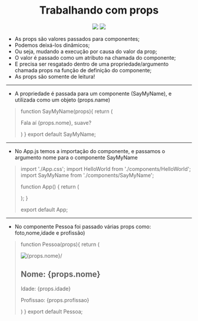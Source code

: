 <h1 align="center"> Trabalhando com props </h1>

<p align="center">
<img src="http://img.shields.io/static/v1?label=STATUS&message=EM%20DESENVOLVIMENTO&color=GREEN&style=for-the-badge"/>
<img src="https://img.shields.io/static/v1?label=Linguagem de programação&message=React&color=d3d523&style=for-the-badge&logo=React"/>
</p>

<p>

* As props são valores passados para componentes;
* Podemos deixá-los dinâmicos;
* Ou seja, mudando a execução por causa do valor da prop;
* O valor é passado como um atributo na chamada do componente;
* E precisa ser resgatado dentro de uma propriedade/argumento chamada props na função de definição do componente;
* As props são somente de leitura!

</p>

<hr/>

<p>

* A propriedade é passada para um componente (SayMyName), e utilizada como um objeto (props.name)
>function SayMyName(props){
>    return (
>        <div>
>            <p>Fala aí {props.nome}, suave?</p>
>        </div>
>    )
>}
>export default SayMyName;
</p>
<hr/>
<p>

* No App.js temos a importação do componente, e passamos o argumento nome para o componente SayMyName
>import './App.css';
>import HelloWorld from './components/HelloWorld';
>import SayMyName from './components/SayMyName';
>
>function App() {
>  return (
>    <div className="App">
>      <HelloWorld/>
>      <SayMyName nome="Matheus"/>
>    </div>
>  );
>}
>
>export default App;
</p>
<hr/>
<p>

* No componente Pessoa foi passado várias props como: foto,nome,idade e profissão)
>function Pessoa(props){
>    return (
>        <div>
>            <img src={props.foto} alt={props.nome}/>
>            <h2>Nome: {props.nome}</h2>
>            <p>Idade: {props.idade}</p>
>            <p>Profissao: {props.profissao}</p>
>        </div>
>    )
>}
>export default Pessoa;
</p>